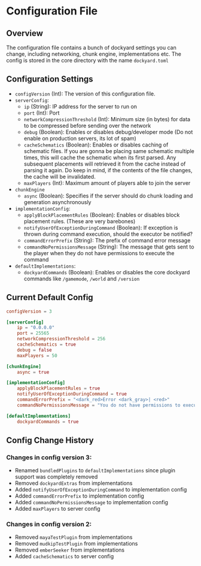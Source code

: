 # Configuration File

## Overview

The configuration file contains a bunch of dockyard settings you can change, including networking, chunk engine, implementations etc.
The config is stored in the core directory with the name `dockyard.toml`

## Configuration Settings

*   `configVersion` (Int): The version of this configuration file.
*   `serverConfig`:
    *   `ip` (String): IP address for the server to run on
    *   `port` (Int): Port
    *   `networkCompressionThreshold` (Int): Minimum size (in bytes) for data to be compressed before sending over the network
    *   `debug` (Boolean): Enables or disables debug/developer mode (Do not enable on production servers, its lot of spam)
    *   `cacheSchematics` (Boolean): Enables or disables caching of schematic files. If you are gonna be placing same schematic multiple times, this will cache the schematic when its first parsed. Any subsequent placements will retrieved it from the cache instead of parsing it again. Do keep in mind, if the contents of the file changes, the cache will be invalidated.  
    *   `maxPlayers` (Int): Maximum amount of players able to join the server  
*   `chunkEngine`
    *   `async` (Boolean): Specifies if the server should do chunk loading and generation asynchronously
*   `implementationConfig`:
    *   `applyBlockPlacementRules` (Boolean): Enables or disables block placement rules. (These are very barebones)
    *   `notifyUserOfExceptionDuringCommand` (Boolean): If exception is thrown during command execution, should the executor be notified?
    *   `commandErrorPrefix` (String): The prefix of command error message
    *   `commandNoPermissionsMessage` (String): The message that gets sent to the player when they do not have permissions to execute the command 
*   `defaultImplementations`:
    *   `dockyardCommands` (Boolean): Enables or disables the core dockyard commands like `/gamemode`, `/world` and `/version`

## Current Default Config

```toml
configVersion = 3

[serverConfig]
    ip = "0.0.0.0"
    port = 25565
    networkCompressionThreshold = 256
    cacheSchematics = true
    debug = false
    maxPlayers = 50

[chunkEngine]
    async = true

[implementationConfig]
    applyBlockPlacementRules = true
    notifyUserOfExceptionDuringCommand = true
    commandErrorPrefix = "<dark_red>Error <dark_gray>| <red>"
    commandNoPermissionsMessage = "You do not have permissions to execute this command!"

[defaultImplementations]
    dockyardCommands = true
```

## Config Change History

### Changes in config version 3:

- Renamed `bundledPlugins` to `defaultImplementations` since plugin support was completely removed
- Removed `dockyardExtras` from implementations
- Added `notifyUserOfExceptionDuringCommand` to implementation config
- Added `commandErrorPrefix` to implementation config
- Added `commandNoPermissionsMessage` to implementation config
- Added `maxPlayers` to server config

### Changes in config version 2:

- Removed `mayaTestPlugin` from implementations
- Removed `mudkipTestPlugin` from implementations
- Removed `emberSeeker` from implementations
- Added `cacheSchematics` to server config